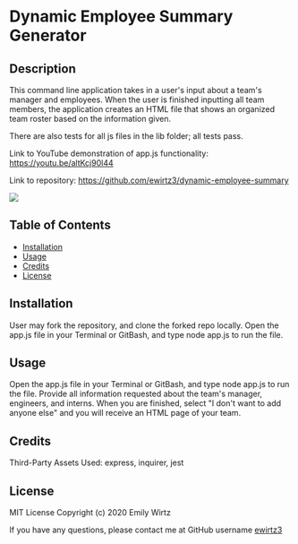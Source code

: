 # Dynamic Employee Summary Generator

## Description

This command line application takes in a user's input about a team's manager and employees. When the user is finished inputting all team members, the application creates an HTML file that shows an organized team roster based on the information given.

There are also tests for all js files in the lib folder; all tests pass.

Link to YouTube demonstration of app.js functionality: https://youtu.be/altKcj90l44

Link to repository: https://github.com/ewirtz3/dynamic-employee-summary

<img src="https://img.shields.io/github/last-commit/ewirtz3/README-generator?style=for-the-badge"/>

## Table of Contents

- [Installation](#installation)
- [Usage](#usage)
- [Credits](#credits)
- [License](#license)

## Installation

User may fork the repository, and clone the forked repo locally. Open the app.js file in your Terminal or GitBash, and type node app.js to run the file.

## Usage

Open the app.js file in your Terminal or GitBash, and type node app.js to run the file. Provide all information requested about the team's manager, engineers, and interns. When you are finished, select "I don't want to add anyone else" and you will receive an HTML page of your team.

## Credits

Third-Party Assets Used: express, inquirer, jest

## License

MIT License
Copyright (c) 2020 Emily Wirtz

If you have any questions, please contact me at GitHub username <a href="https://github.com/ewirtz3">ewirtz3</a>
